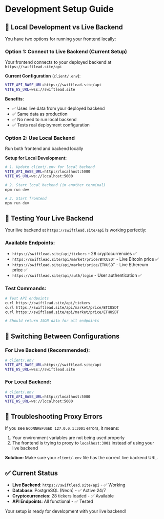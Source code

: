 # Development Setup Guide

## 🔧 **Local Development vs Live Backend**

You have two options for running your frontend locally:

### **Option 1: Connect to Live Backend (Current Setup)**
Your frontend connects to your deployed backend at `https://swiftlead.site/api`

**Current Configuration** (`client/.env`):
```bash
VITE_API_BASE_URL=https://swiftlead.site/api
VITE_WS_URL=wss://swiftlead.site
```

**Benefits:**
- ✅ Uses live data from your deployed backend
- ✅ Same data as production
- ✅ No need to run local backend
- ✅ Tests real deployment configuration

### **Option 2: Use Local Backend**
Run both frontend and backend locally

**Setup for Local Development:**
```bash
# 1. Update client/.env for local backend
VITE_API_BASE_URL=http://localhost:5000
VITE_WS_URL=ws://localhost:5000

# 2. Start local backend (in another terminal)
npm run dev

# 3. Start frontend
npm run dev
```

## 🚀 **Testing Your Live Backend**

Your live backend at `https://swiftlead.site/api` is working perfectly:

### **Available Endpoints:**
- `https://swiftlead.site/api/tickers` - 28 cryptocurrencies ✅
- `https://swiftlead.site/api/market/price/BTCUSDT` - Live Bitcoin price ✅
- `https://swiftlead.site/api/market/price/ETHUSDT` - Live Ethereum price ✅
- `https://swiftlead.site/api/auth/login` - User authentication ✅

### **Test Commands:**
```bash
# Test API endpoints
curl https://swiftlead.site/api/tickers
curl https://swiftlead.site/api/market/price/BTCUSDT
curl https://swiftlead.site/api/market/price/ETHUSDT

# Should return JSON data for all endpoints
```

## 🔄 **Switching Between Configurations**

### **For Live Backend (Recommended):**
```bash
# client/.env
VITE_API_BASE_URL=https://swiftlead.site/api
VITE_WS_URL=wss://swiftlead.site
```

### **For Local Backend:**
```bash
# client/.env  
VITE_API_BASE_URL=http://localhost:5000
VITE_WS_URL=ws://localhost:5000
```

## 🐛 **Troubleshooting Proxy Errors**

If you see `ECONNREFUSED 127.0.0.1:3001` errors, it means:
1. Your environment variables are not being used properly
2. The frontend is trying to proxy to `localhost:3001` instead of using your live backend

**Solution:** Make sure your `client/.env` file has the correct live backend URL.

## ✅ **Current Status**

- **Live Backend**: `https://swiftlead.site/api` - ✅ Working
- **Database**: PostgreSQL (Neon) - ✅ Active 24/7
- **Cryptocurrencies**: 28 tickers loaded - ✅ Available
- **API Endpoints**: All functional - ✅ Tested

Your setup is ready for development with your live backend!